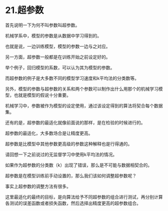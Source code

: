 



# 21.超参数

首先说明一下为何不叫参数叫超参数。

机械学系中，模型的参数是从数据中学习得到的。

也就是说，一边训练模型，模型的参数一边与之对应。

另一方面，超参数一般都是在训练开始之前设定好的。

举个例子，回归模型的系数，可以认为其为模型的参数。

而超参数的例子是大多数不同的模型学习速度和k平均法的分类数等。

另外，模型的参数与超参数的关系和两个参数可以制作出什么用那个的机械学习模型，也就是模型的假说十分重要。

机械学习中，参数被作为模型的设定使用，通过该设定得到的算法将契合每个数据集。

还有的是，超参数的最适化就像前面说的那样，是在检验的时候进行的。

超参数的最适化，大多数场合是让精度更高。

超参数是比模型中其他参数更高级的参数这种解释也是行得通的。

请回想一下之前说过的无监督学习中使用k平均法的情况。

如果作为超参数的分类数（k）出现了错误，那么是不可能与数据相契合的。

超参数是在模型训练前手动设置的，那么我们该如何调整超参数呢？

事实上超参数的调整方法有很多。

这里最适化的最终的目标，是向算法给予不同超参数的组合进行测试，再分别计算各测试的误差函数或者损失函数，然后选择出精度更高的超参数组合。



